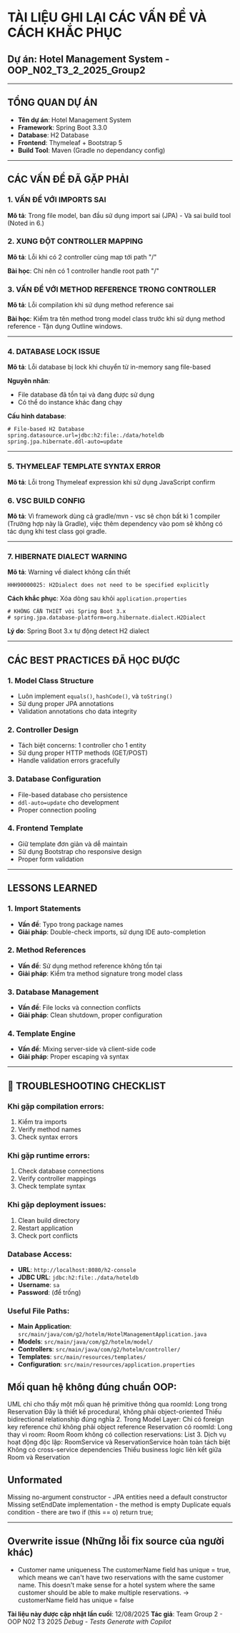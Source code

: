 # TÀI LIỆU GHI LẠI CÁC VẤN ĐỀ VÀ CÁCH KHẮC PHỤC
## Dự án: Hotel Management System - OOP_N02_T3_2_2025_Group2

---

## TỔNG QUAN DỰ ÁN
- **Tên dự án**: Hotel Management System
- **Framework**: Spring Boot 3.3.0
- **Database**: H2 Database
- **Frontend**: Thymeleaf + Bootstrap 5
- **Build Tool**: Maven (Gradle no dependancy config)

---

## CÁC VẤN ĐỀ ĐÃ GẶP PHẢI

### 1. VẤN ĐỀ VỚI IMPORTS SAI
**Mô tả**: Trong file model, ban đầu sử dụng import sai (JPA) 
            - Và sai build tool (Noted in 6.)


### 2. XUNG ĐỘT CONTROLLER MAPPING
**Mô tả**: Lỗi khi có 2 controller cùng map tới path "/"

**Bài học**: Chỉ nên có 1 controller handle root path "/"


### 3. VẤN ĐỀ VỚI METHOD REFERENCE TRONG CONTROLLER
**Mô tả**: Lỗi compilation khi sử dụng method reference sai

**Bài học**: Kiểm tra tên method trong model class trước khi sử dụng method reference
            - Tận dụng Outline windows.

---

### 4. DATABASE LOCK ISSUE
**Mô tả**: Lỗi database bị lock khi chuyển từ in-memory sang file-based

**Nguyên nhân**: 
- File database đã tồn tại và đang được sử dụng
- Có thể do instance khác đang chạy

**Cấu hình database**:
```properties
# File-based H2 Database
spring.datasource.url=jdbc:h2:file:./data/hoteldb
spring.jpa.hibernate.ddl-auto=update
```

---

### 5. THYMELEAF TEMPLATE SYNTAX ERROR
**Mô tả**: Lỗi trong Thymeleaf expression khi sử dụng JavaScript confirm

### 6. VSC BUILD CONFIG 
**Mô tả**: Vì framework dùng cả gradle/mvn - vsc sẽ chọn bất kì 1 compiler (Trường hợp này là Gradle), việc thêm dependency vào pom sẽ không có tác dụng khi test class gọi gradle.

---

### 7. HIBERNATE DIALECT WARNING
**Mô tả**: Warning về dialect không cần thiết
```
HHH90000025: H2Dialect does not need to be specified explicitly
```

**Cách khắc phục**: Xóa dòng sau khỏi `application.properties`
```properties
# KHÔNG CẦN THIẾT với Spring Boot 3.x
# spring.jpa.database-platform=org.hibernate.dialect.H2Dialect
```

**Lý do**: Spring Boot 3.x tự động detect H2 dialect

---

## CÁC BEST PRACTICES ĐÃ HỌC ĐƯỢC

### 1. Model Class Structure
- Luôn implement `equals()`, `hashCode()`, và `toString()`
- Sử dụng proper JPA annotations
- Validation annotations cho data integrity

### 2. Controller Design
- Tách biệt concerns: 1 controller cho 1 entity
- Sử dụng proper HTTP methods (GET/POST)
- Handle validation errors gracefully

### 3. Database Configuration
- File-based database cho persistence
- `ddl-auto=update` cho development
- Proper connection pooling

### 4. Frontend Template
- Giữ template đơn giản và dễ maintain
- Sử dụng Bootstrap cho responsive design
- Proper form validation

---

## LESSONS LEARNED

### 1. Import Statements
- **Vấn đề**: Typo trong package names
- **Giải pháp**: Double-check imports, sử dụng IDE auto-completion

### 2. Method References
- **Vấn đề**: Sử dụng method reference không tồn tại
- **Giải pháp**: Kiểm tra method signature trong model class

### 3. Database Management
- **Vấn đề**: File locks và connection conflicts
- **Giải pháp**: Clean shutdown, proper configuration

### 4. Template Engine
- **Vấn đề**: Mixing server-side và client-side code
- **Giải pháp**: Proper escaping và syntax

---

## 🔧 TROUBLESHOOTING CHECKLIST

### Khi gặp compilation errors:
1. Kiểm tra imports
2. Verify method names
3. Check syntax errors

### Khi gặp runtime errors:
1. Check database connections
2. Verify controller mappings
3. Check template syntax

### Khi gặp deployment issues:
1. Clean build directory
2. Restart application
3. Check port conflicts


### Database Access:
- **URL**: `http://localhost:8080/h2-console`
- **JDBC URL**: `jdbc:h2:file:./data/hoteldb`
- **Username**: `sa`
- **Password**: (để trống)

### Useful File Paths:
- **Main Application**: `src/main/java/com/g2/hotelm/HotelManagementApplication.java`
- **Models**: `src/main/java/com/g2/hotelm/model/`
- **Controllers**: `src/main/java/com/g2/hotelm/controller/`
- **Templates**: `src/main/resources/templates/`
- **Configuration**: `src/main/resources/application.properties`

## Mối quan hệ không đúng chuẩn OOP:
UML chỉ cho thấy một mối quan hệ primitive thông qua roomId: Long trong Reservation
Đây là thiết kế procedural, không phải object-oriented
Thiếu bidirectional relationship đúng nghĩa
2. Trong Model Layer:
Chỉ có foreign key reference chứ không phải object reference
Reservation có roomId: Long thay vì room: Room
Room không có collection reservations: List<Reservation>
3. Dịch vụ hoạt động độc lập:
RoomService và ReservationService hoàn toàn tách biệt
Không có cross-service dependencies
Thiếu business logic liên kết giữa Room và Reservation

## Unformated 
Missing no-argument constructor - JPA entities need a default constructor
Missing setEndDate implementation - the method is empty
Duplicate equals condition - there are two if (this == o) return true;

---

## Overwrite issue (Những lỗi fix source của người khác)
- Customer name uniqueness
The customerName field has unique = true, which means we can't have two reservations with the same customer name. This doesn't make sense for a hotel system where the same customer should be able to make multiple reservations.
 -> customerName field has unique = false

**Tài liệu này được cập nhật lần cuối**: 12/08/2025
**Tác giả**: Team Group 2 - OOP N02 T3 2025
*Debug - Tests Generate with Copilot*
